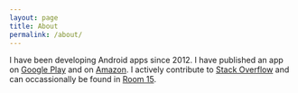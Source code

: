 ```yaml
---
layout: page
title: About
permalink: /about/
---
```


I have been developing Android apps since 2012. I have published an
app on [Google Play][1] and on [Amazon][2]. I actively contribute
to [Stack Overflow][3] and can occassionally be found in [Room 15][4].

[1]:https://play.google.com/store/apps/details?id=bbct.android.premium
[2]:https://www.amazon.com/codeguru-Baseball-Card-Tracker-Premium/dp/B00C42E67U
[3]:https://stackoverflow.com/users/1440565/code-apprentice
[4]:http://chat.stackoverflow.com/rooms/15/android
